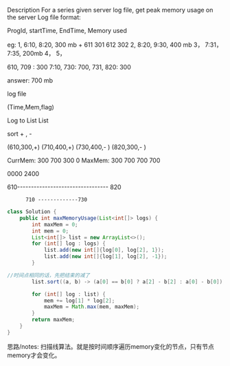 Description
For a series given server log file, get peak memory usage on the server
Log file format:

ProgId, startTime, EndTime, Memory used

eg:
1,	6:10,        8:20,       300 mb + 611 301 612 302
2, 	8:20,        9:30,       400 mb
3， 7:31，       7:35,        200mb
4，
5，


610, 709 : 300
7:10, 730: 700,
731, 820: 300

answer: 700 mb

log file

(Time,Mem,flag)

Log to List
List

sort  + , -

(610,300,+)
(710,400,+)
(730,400,- )
(820,300,- )

CurrMem: 300 700 300 0
MaxMem: 300 700 700 700

0000             2400

610--------------------------------- 820

          710 -------------730


```java
class Solution {
    public int maxMemoryUsage(List<int[]> logs) {
        int maxMem = 0;
        int mem = 0;
        List<int[]> list = new ArrayList<>();
        for (int[] log : logs) {
            list.add(new int[]{log[0], log[2], 1});
            list.add(new int[]{log[1], log[2], -1});
        }

//时间点相同的话，先把结束的减了
        list.sort((a, b) -> (a[0] == b[0] ? a[2] - b[2] : a[0] - b[0]));

        for (int[] log : list) {
            mem += log[1] * log[2];
            maxMem = Math.max(mem, maxMem);
        }
        return maxMem;
    }
}
```

思路/notes:
扫描线算法。就是按时间顺序遍历memory变化的节点，只有节点memory才会变化。
